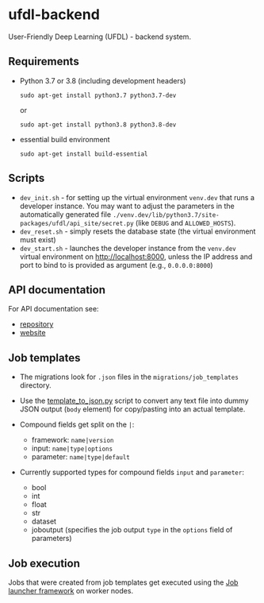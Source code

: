 # ufdl-backend
User-Friendly Deep Learning (UFDL) - backend system.

## Requirements

* Python 3.7 or 3.8 (including development headers)

  ```commandline
  sudo apt-get install python3.7 python3.7-dev
  ```

  or

  ```commandline
  sudo apt-get install python3.8 python3.8-dev
  ```

* essential build environment

  ```commandline
  sudo apt-get install build-essential
  ```

## Scripts

* `dev_init.sh` - for setting up the virtual environment `venv.dev` that runs a
  developer instance. You may want to adjust the parameters in the automatically 
  generated file `./venv.dev/lib/python3.7/site-packages/ufdl/api_site/secret.py`
  (like `DEBUG` and `ALLOWED_HOSTS`).
* `dev_reset.sh` - simply resets the database state (the virtual environment must exist)
* `dev_start.sh` - launches the developer instance from the `venv.dev` virtual
  environment on [http://localhost:8000](http://localhost:8000), unless the IP
  address and port to bind to is provided as argument (e.g., `0.0.0.0:8000`)

## API documentation

For API documentation see:
* [repository](https://github.com/waikato-ufdl/ufdl-api)
* [website](https://waikato-ufdl.github.io/ufdl-api/)


## Job templates

* The migrations look for `.json` files in the `migrations/job_templates` directory.
* Use the [template_to_json.py](ufdl/core_app/migrations/job_templates/raw/template_to_json.py)
  script to convert any text file into dummy JSON output (`body` element) for copy/pasting into an
  actual template.
* Compound fields get split on the `|`:

  * framework: `name|version`
  * input: `name|type|options`
  * parameter: `name|type|default`
  
* Currently supported types for compound fields `input` and `parameter`:
  
  * bool
  * int
  * float
  * str
  * dataset
  * joboutput (specifies the job output `type` in the `options` field of parameters)


## Job execution

Jobs that were created from job templates get executed using the 
[Job launcher framework](https://github.com/waikato-ufdl/ufdl-job-launcher) 
on worker nodes.
